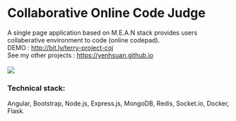 # Collaborative Online Code Judge
A single page application based on M.E.A.N stack provides users collaberative environment to code (online codepad).<br/>
DEMO : http://bit.ly/terry-project-coj <br/>
See my other projects : https://yenhsuan.github.io
<br/>
<br/>
<img src = "https://yenhsuan.github.io/img/project-coj.jpg">
### Technical stack:<br />
Angular, Bootstrap, Node.js, Express.js, MongoDB, Redis, Socket.io, Docker, Flask. 


